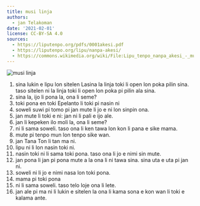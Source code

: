 ```yaml
---
title: musi linja
authors:
  - jan Telakoman
date: '2021-02-01'
license: CC-BY-SA 4.0
sources:
  - https://liputenpo.org/pdfs/0001akesi.pdf
  - https://liputenpo.org/lipu/nanpa-akesi/
  - https://commons.wikimedia.org/wiki/File:Lipu_tenpo_nanpa_akesi_-_musi_linja.png
---
```


![musi linja](https://upload.wikimedia.org/wikipedia/commons/d/dd/Lipu_tenpo_nanpa_akesi_-_musi_linja.png)

1. sina lukin e lipu lon sitelen Lasina la linja toki li open lon poka pilin sina. taso sitelen ni la linja toki li open lon poka pi pilin ala sina.
2. sina la, ijo li pona la, ona li seme?
3. toki pona en toki Epelanto li toki pi nasin ni
4. soweli suwi pi tomo pi jan mute li jo e ni lon sinpin ona.
5. jan mute li toki e ni: jan ni li pali e ijo ale.
6. jan li kepeken ilo moli la, ona li seme?
7. ni li sama soweli. taso ona li ken tawa lon kon li pana e sike mama.
8. mute pi tenpo mun lon tenpo sike wan.
9. jan Tana Ton li tan ma ni.
10. lipu ni li lon nasin toki ni.
11. nasin toki ni li sama toki pona. taso ona li jo e nimi sin mute.
12. jan pona li jan pi pona mute a la ona li ni tawa sina. sina uta e uta pi jan ni.
13. soweli ni li jo e nimi nasa lon toki pona.
14. mama pi toki pona
15. ni li sama soweli. taso telo loje ona li lete.
16. jan ale pi ma ni li lukin e sitelen la ona li kama sona e kon wan li toki e kalama ante.